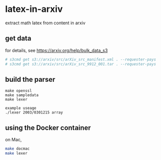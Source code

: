 # latex-in-arxiv
extract math latex from content in arxiv

## get data
for details, see https://arxiv.org/help/bulk_data_s3  
```bash
# s3cmd get s3://arxiv/src/arXiv_src_manifest.xml . --requester-pays  
# s3cmd get s3://arxiv/src/arXiv_src_9912_001.tar . --requester-pays  
```


## build the parser
```
make openssl
make sampledata
make lexer

example useage  
./lexer 2003/0301215 array

```

## using the Docker container
on Mac,
```bash
make docmac
make lexer
```

